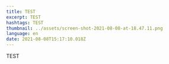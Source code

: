 ```yaml
---
title: TEST
excerpt: TEST
hashtags: TEST
thumbnail: ../assets/screen-shot-2021-08-08-at-18.47.11.png
language: en
date: 2021-08-08T15:17:10.018Z
---
```

TEST